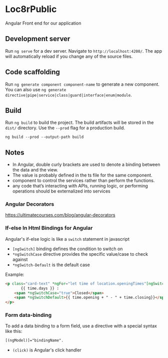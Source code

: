 # Loc8rPublic
Angular Front end for our application

## Development server

Run `ng serve` for a dev server. Navigate to `http://localhost:4200/`. The app will automatically reload if you change any of the source files.

## Code scaffolding

Run `ng generate component component-name` to generate a new component. You can also use `ng generate directive|pipe|service|class|guard|interface|enum|module`.

## Build

Run `ng build` to build the project. The build artifacts will be stored in the `dist/` directory. Use the `--prod` flag for a production build.
```
ng build --prod --output-path build
```


## Notes
- In Angular, double curly brackets are used to denote a binding between the data and the view. 
- The value is probably defined in the ts file for the same component.
- component to control the services rather than perform the functions.
- any code that’s interacting with APIs, running logic, or performing operations should be externalized into services

### Angular Decorators
https://ultimatecourses.com/blog/angular-decorators

### If-else In Html Bindings for Angular
Angular's if-else logic is like a `switch` statement in javascript
- `[ngSwitch]` binding defines the condition to switch on
- `*ngSwitchCase` directive provides the specific value/case to check against
- `*ngSwitch-Default` is the default case

Example:
```html
<p class="card-text" *ngFor="let time of location.openingTimes"[ngSwitch]="time.closed">
       {{ time.days }} :
    <span *ngSwitchCase="true">Closed</span>
    <span *ngSwitchDefault>{{ time.opening + " - " + time.closing}}</span>
</p>
```

### Form data-binding
To add a data binding to a form field, use a directive with a special syntax like this: 
```html
[(ngModel)]="bindingName".
```
- `(click)` is Angular's click handler